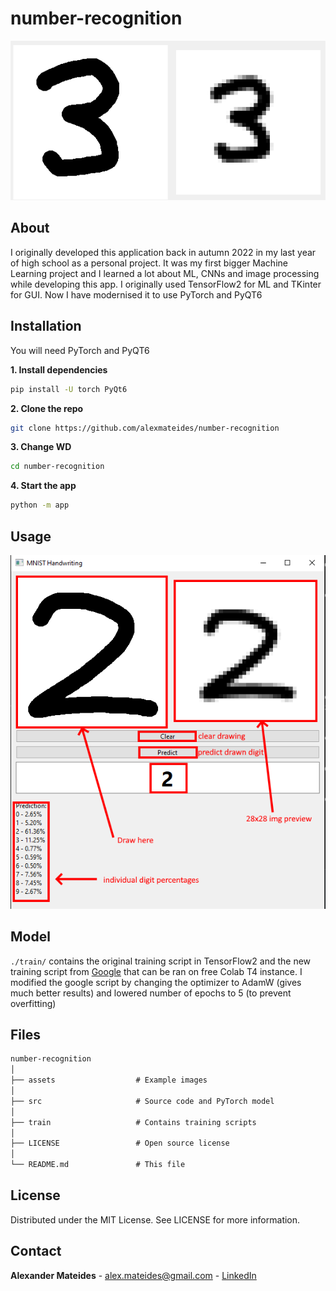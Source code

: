 # number-recognition
![img1](https://github.com/alexmateides/number-recognition/blob/main/assets/mnist2.png)

## About
I originally developed this application back in autumn 2022 in my last year of high school as a personal project. 
It was my first bigger Machine Learning project and I learned a lot about ML, CNNs and image processing while developing this app. I originally used TensorFlow2 for ML and TKinter for GUI. Now I have modernised it to use PyTorch and PyQT6

## Installation
You will need PyTorch and PyQT6

**1. Install dependencies**
```sh
pip install -U torch PyQt6
```

**2. Clone the repo**
```sh
git clone https://github.com/alexmateides/number-recognition
```

**3. Change WD**
```sh
cd number-recognition
```

**4. Start the app**
```sh
python -m app
```

## Usage

![img2-gui](https://github.com/alexmateides/number-recognition/blob/main/assets/UI.png)

## Model
`./train/` contains the original training script in TensorFlow2 and the new training script from [Google](https://colab.research.google.com/github/rpi-techfundamentals/fall2018-materials/blob/master/10-deep-learning/04-pytorch-mnist.ipynb) that can be ran on free Colab T4 instance. 
I modified the google script by changing the optimizer to AdamW (gives much better results) and lowered number of epochs to 5 (to prevent overfitting)

## Files

```md
number-recognition
│
├── assets                  # Example images
│
├── src                     # Source code and PyTorch model
│
├── train                   # Contains training scripts
│
├── LICENSE                 # Open source license
│
└── README.md               # This file
```


## License
Distributed under the MIT License. See LICENSE for more information.

## Contact
**Alexander Mateides** - alex.mateides@gmail.com - [LinkedIn](https://www.linkedin.com/in/alexander-mateides-138136285/)


